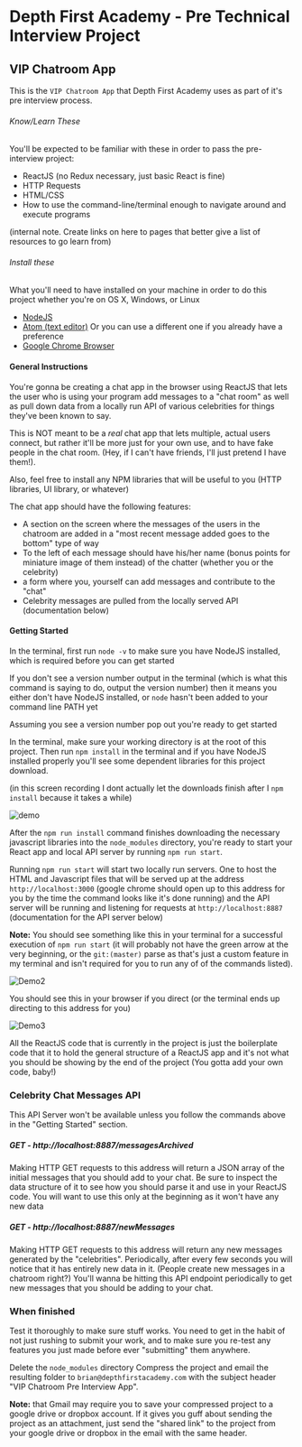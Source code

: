 # Depth First Academy - Pre Technical Interview Project

## VIP Chatroom App
This is the `VIP Chatroom App` that Depth First Academy uses as part of it's pre interview process.


###### Know/Learn These
You'll be expected to be familiar with these in order to pass the pre-interview project:
- ReactJS (no Redux necessary, just basic React is fine)
- HTTP Requests
- HTML/CSS
- How to use the command-line/terminal enough to navigate around and execute programs

(internal note. Create links on here to pages that better give a list of resources to go learn from)


###### Install these
What you'll need to have installed on your machine in order to do this project whether you're on OS X, Windows, or Linux
  - [NodeJS](https://nodejs.org/en/download/)
  - [Atom (text editor)](https://github.com/facebookincubator/create-react-app/blob/master/CHANGELOG.md) Or you can use a different one if you already have a preference
  - [Google Chrome Browser](https://www.google.com/chrome/browser/desktop/index.html)


#### General Instructions
You're gonna be creating a chat app in the browser using ReactJS that lets the user who is using your program add messages to a "chat room" as well as pull down data from a locally run API of various celebrities for things they've been known to say.

This is NOT meant to be a _real_ chat app that lets multiple, actual users connect, but rather it'll be more just for your own use, and to have fake people in the chat room. (Hey, if I can't have friends, I'll just pretend I have them!).

Also, feel free to install any NPM libraries that will be useful to you (HTTP libraries, UI library, or whatever)

The chat app should have the following features:
- A section on the screen where the messages of the users in the chatroom are added in a "most recent message added goes to the bottom" type of way
- To the left of each message should have his/her name (bonus points for miniature image of them instead) of the chatter (whether you or the celebrity)
- a form where you, yourself can add messages and contribute to the "chat"
- Celebrity messages are pulled from the locally served API (documentation below)


#### Getting Started

In the terminal, first run `node -v` to make sure you have NodeJS installed, which is required before you can get started

If you don't see a version number output in the terminal (which is what this command is saying to do, output the version number) then it means you either don't have NodeJS installed, or `node` hasn't been added to your command line PATH yet

Assuming you see a version number pop out you're ready to get started

In the terminal, make sure your working directory is at the root of this project. Then run `npm install` in the terminal and if you have NodeJS installed properly you'll see some dependent libraries for this project download.

(in this screen recording I dont actually let the downloads finish after I `npm install` because it takes a while)

![demo](https://user-images.githubusercontent.com/8462738/28371065-2a066462-6c59-11e7-95d2-947110418639.gif)

After the `npm run install` command finishes downloading the necessary javascript libraries into the `node_modules` directory, you're ready to start your React app and local API server by running
`npm run start`.

Running `npm run start` will start two locally run servers. One to host the HTML and Javascript files that will be served up at the address `http://localhost:3000` (google chrome should open up to this address for you by the time the command looks like it's done running) and the API server will be running and listening for requests at `http://localhost:8887` (documentation for the API server below)

**Note:** You should see something like this in your terminal for a successful execution of `npm run start` (it will probably not have the green arrow at the very beginning, or the `git:(master)` parse as that's just a custom feature in my terminal and isn't required for you to run any of of the commands listed).

![Demo2](https://user-images.githubusercontent.com/8462738/28372019-dba6c64c-6c5b-11e7-8b9e-95c33926cb60.png)

You should see this in your browser if you direct (or the terminal ends up directing to this address for you)

![Demo3](https://user-images.githubusercontent.com/8462738/28372232-63819722-6c5c-11e7-9267-42a254499caa.png)

All the ReactJS code that is currently in the project is just the boilerplate code that it to hold the general structure of a ReactJS app and it's not what you should be showing by the end of the project (You gotta add your own code, baby!)


### Celebrity Chat Messages API
This API Server won't be available unless you follow the commands above in the "Getting Started" section.

##### GET - http://localhost:8887/messagesArchived
Making HTTP GET requests to this address will return a JSON array of the initial messages that you should add to your chat. Be sure to inspect the data structure of it to see how you should parse it and use in your ReactJS code. You will want to use this only at the beginning as it won't have any new data

##### GET - http://localhost:8887/newMessages
Making HTTP GET requests to this address will return any new messages generated by the "celebrities". Periodically, after every few seconds you will notice that it has entirely new data in it. (People create new messages in a chatroom right?) You'll wanna be hitting this API endpoint periodically to get new messages that you should be adding to your chat.


### When finished
Test it thoroughly to make sure stuff works. You need to get in the habit of not just rushing to submit your work, and to make sure you re-test any features you just made before ever "submitting" them anywhere.

Delete the `node_modules` directory
Compress the project and email the resulting folder to `brian@depthfirstacademy.com` with the subject header "VIP Chatroom Pre Interview App".

**Note:** that Gmail may require you to save your compressed project to a google drive or dropbox account. If it gives you guff about sending the project as an attachment, just send the "shared link" to the project from your google drive or dropbox in the email with the same header.







